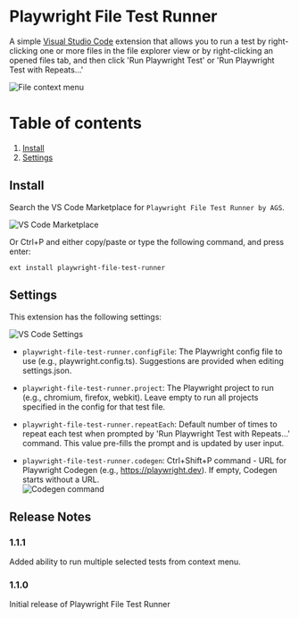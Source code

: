 # Playwright File Test Runner

A simple [Visual Studio Code](https://code.visualstudio.com/) extension that allows you to run a test by right-clicking one or more files in the file explorer view or by right-clicking an opened files tab, and then click 'Run Playwright Test' or 'Run Playwright Test with Repeats...'

![File context menu](https://andygleedsosnowski.com/dev/extensions/pwfiletestrunner/ext-file-context-menu.png "Test file context menu")

# Table of contents

1. [Install](#install)
2. [Settings](#settings)

## Install

Search the VS Code Marketplace for `Playwright File Test Runner by AGS`.

![VS Code Marketplace](https://andygleedsosnowski.com/dev/extensions/pwfiletestrunner/ext-marketplace.png "VS Code Marketplace")

Or Ctrl+P and either copy/paste or type the following command, and press enter:

`ext install playwright-file-test-runner`

## Settings

This extension has the following settings:

![VS Code Settings](https://andygleedsosnowski.com/dev/extensions/pwfiletestrunner/ext-settings.png "VS Code Settings")

- `playwright-file-test-runner.configFile`: The Playwright config file to use (e.g., playwright.config.ts). Suggestions are provided when editing settings.json.

- `playwright-file-test-runner.project`: The Playwright project to run (e.g., chromium, firefox, webkit). Leave empty to run all projects specified in the config for that test file.

- `playwright-file-test-runner.repeatEach`: Default number of times to repeat each test when prompted by 'Run Playwright Test with Repeats...' command. This value pre-fills the prompt and is updated by user input.

- `playwright-file-test-runner.codegen`: Ctrl+Shift+P command - URL for Playwright Codegen (e.g., https://playwright.dev). If empty, Codegen starts without a URL.\
  ![Codegen command](https://andygleedsosnowski.com/dev/extensions/pwfiletestrunner/ext-codegen-command.png "Codegen command")

## Release Notes

### 1.1.1

Added ability to run multiple selected tests from context menu.

### 1.1.0

Initial release of Playwright File Test Runner
